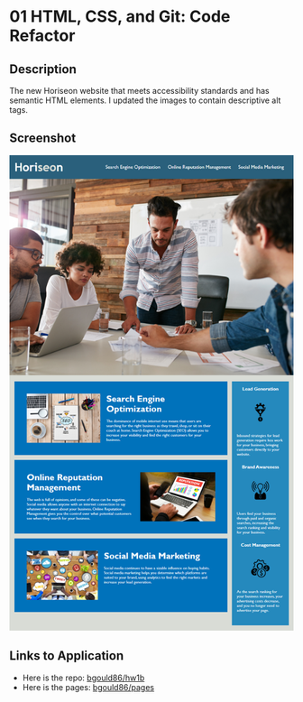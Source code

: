 # 01 HTML, CSS, and Git: Code Refactor

## Description

The new Horiseon website that meets accessibility standards and has semantic HTML elements. I updated the images to contain descriptive alt tags.

## Screenshot

![The Horiseon webpage includes a navigation bar, a header image, and cards with text and images at the bottom of the page.](./assets/images/01-html-css-git-homework-demo.png)

## Links to Application

- Here is the repo: [bgould86/hw1b](https://github.com/bgould86/hw1b.git)
- Here is the pages: [bgould86/pages](https://bgould86.github.io/hw1b/)
